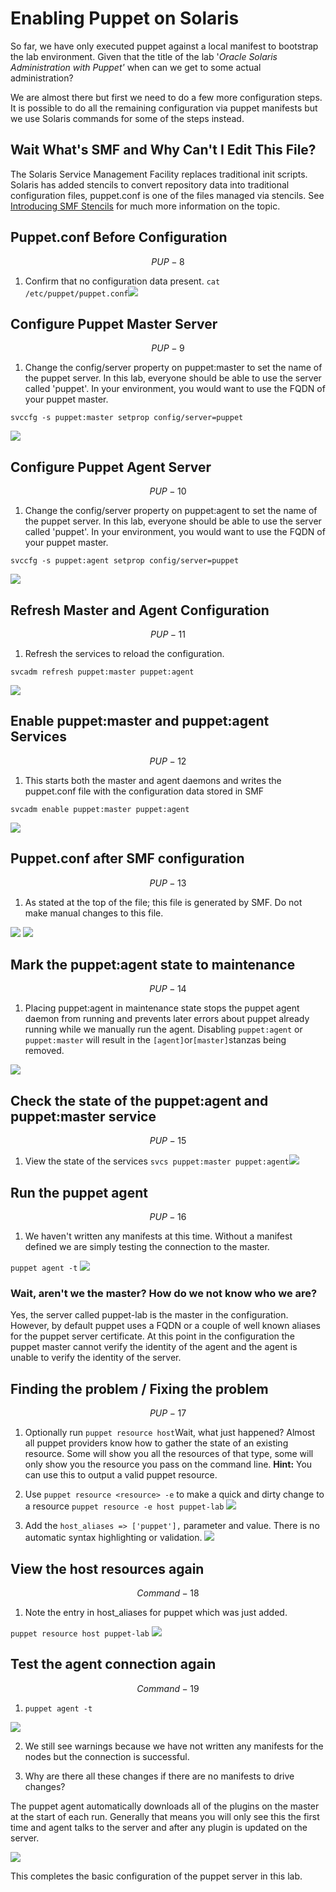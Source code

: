 # Enabling Puppet on Solaris

So far, we have only executed puppet against a local manifest to bootstrap the lab environment. Given that the title of the lab '_Oracle Solaris Administration with Puppet'_ when can we get to some actual administration?

We are almost there but first we need to do a few more configuration steps. It is possible to do all the remaining configuration via puppet manifests but we use Solaris commands for some of the steps instead.

## Wait What's SMF and Why Can't I Edit This File?

The Solaris Service Management Facility replaces traditional init scripts. Solaris has added stencils to convert repository data into traditional configuration files, puppet.conf is one of the files managed via stencils.
See [Introducing SMF Stencils](https://blogs.oracle.com/SolarisSMF/entry/introducing_smf_stencils) for much more information on the topic.

## Puppet.conf Before Configuration


$$
PUP-8
$$


1. Confirm that no configuration data present.
  `cat /etc/puppet/puppet.conf`![](/images/SETUP-008-puppet-conf-before.png)

## Configure Puppet Master Server


$$
PUP-9
$$


1. Change the config\/server property on puppet:master to set the name of the puppet server. In this lab, everyone should be able to use the server called 'puppet'. In your environment, you would want to use the FQDN of your puppet master.

  `svccfg -s puppet:master setprop config/server=puppet`

  ![](/images/SETUP-009-svccfg-master.png)


## Configure Puppet Agent Server


$$
PUP-10
$$


1. Change the config\/server property on puppet:agent to set the name of the puppet server. In this lab, everyone should be able to use the server called 'puppet'. In your environment, you would want to use the FQDN of your puppet master.

  `svccfg -s puppet:agent setprop config/server=puppet`

  ![](/images/SETUP-010-svccfg-agent.png)


## Refresh Master and Agent Configuration


$$
PUP-11
$$


1. Refresh the services to reload the configuration.

  `svcadm refresh puppet:master puppet:agent`

  ![](/images/SETUP-011-svcadm-refresh.png)


## Enable puppet:master and puppet:agent Services


$$
PUP-12
$$


1. This starts both the master and agent daemons and writes the puppet.conf file with the configuration data stored in SMF

  `svcadm enable puppet:master puppet:agent`

  ![](/images/SETUP-012-svcadm-enable.png)


## Puppet.conf after SMF configuration


$$
PUP-13
$$


1. As stated at the top of the file; this file is generated by SMF. Do not make manual changes to this file.

  ![](/images/SETUP-013-puppet-conf-after.png)
  ![](/images/SETUP-013.1-puppet-conf-after.png)


## Mark the puppet:agent state to maintenance


$$
PUP-14
$$


1. Placing puppet:agent in maintenance state stops the puppet agent daemon from running and prevents later errors about puppet already running while we manually run the agent. Disabling `puppet:agent` or `puppet:master` will result in the `[agent]`or`[master]`stanzas being removed.

  ![](/images/SETUP-014-svcadm-mark.png)


## Check the state of the puppet:agent and puppet:master service


$$
PUP-15
$$


1. View the state of the services
  `svcs puppet:master puppet:agent`![](/images/SETUP-015-svcs.png)

## Run the puppet agent


$$
PUP-16
$$


1. We haven't written any manifests at this time. Without a manifest defined we are simply testing the connection to the master.

  `puppet agent -t`
  ![](/images/SETUP-016-agent-test.png)

  ### Wait, aren't we the master? How do we not know who we are?

  Yes, the server called puppet-lab is the master in the configuration. However, by default puppet uses a FQDN or a couple of well known aliases for the puppet server certificate. At this point in the configuration the puppet master cannot verify the identity of the agent and the agent is unable to verify the identity of the server.


## Finding the problem \/ Fixing the problem


$$
PUP-17
$$


1. Optionally run `puppet resource host`Wait, what just happened? Almost all puppet providers know how to gather the state of an existing resource. Some will show you all the resources of that type, some will only show you the resource you pass on the command line. **Hint:** You can use this to output a valid puppet resource.

2. Use `puppet resource <resource> -e` to make a quick and dirty change to a resource
  `puppet resource -e host puppet-lab`
  ![](/images/SETUP-017.0-resource.png)

3. Add the `host_aliases => ['puppet'],` parameter and value. There is no automatic syntax highlighting or validation.
  ![](/images/SETUP-017.1-resource-e.png)


## View the host resources again


$$
Command - 18
$$


1. Note the entry in host\_aliases for puppet which was just added.

  `puppet resource host puppet-lab`
  ![](/images/SETUP-018-resource-after.png)


## Test the agent connection again


$$
Command - 19
$$


1. `puppet agent -t`

  ![](/images/SETUP-019.0-pluginsync.png)

2. We still see warnings because we have not written any manifests for the nodes but the connection is successful.

3. Why are there all these changes if there are no manifests to drive changes?

  The puppet agent automatically downloads all of the plugins on the master at the start of each run. Generally that means you will only see this the first time and agent talks to the server and after any plugin is updated on the server.

  ![](/images/SETUP-019.1-pluginsync.png)


This completes the basic configuration of the puppet server in this lab.

